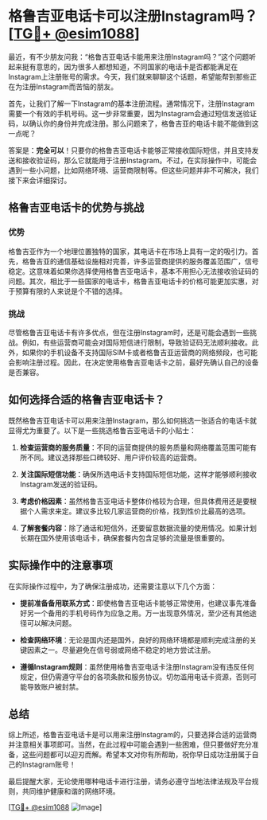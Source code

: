 # 格鲁吉亚电话卡可以注册Instagram吗？[[TG💪+ @esim1088](https://t.me/s/esim1088)]

最近，有不少朋友问我：“格鲁吉亚电话卡能用来注册Instagram吗？”这个问题听起来挺有意思的，因为很多人都想知道，不同国家的电话卡是否都能满足在Instagram上注册账号的需求。今天，我们就来聊聊这个话题，希望能帮到那些正在为注册Instagram而苦恼的朋友。

首先，让我们了解一下Instagram的基本注册流程。通常情况下，注册Instagram需要一个有效的手机号码。这一步非常重要，因为Instagram会通过短信发送验证码，以确认你的身份并完成注册。那么问题来了，格鲁吉亚的电话卡能不能做到这一点呢？

答案是：**完全可以**！只要你的格鲁吉亚电话卡能够正常接收国际短信，并且支持发送和接收验证码，那么它就能用于注册Instagram。不过，在实际操作中，可能会遇到一些小问题，比如网络环境、运营商限制等。但这些问题并非不可解决，我们接下来会详细探讨。

## 格鲁吉亚电话卡的优势与挑战

### 优势

格鲁吉亚作为一个地理位置独特的国家，其电话卡在市场上具有一定的吸引力。首先，格鲁吉亚的通信基础设施相对完善，许多运营商提供的服务覆盖范围广，信号稳定。这意味着如果你选择使用格鲁吉亚电话卡，基本不用担心无法接收验证码的问题。其次，相比于一些国家的电话卡，格鲁吉亚电话卡的价格可能更加实惠，对于预算有限的人来说是个不错的选择。

### 挑战

尽管格鲁吉亚电话卡有许多优点，但在注册Instagram时，还是可能会遇到一些挑战。例如，有些运营商可能会对国际短信进行限制，导致验证码无法顺利接收。此外，如果你的手机设备不支持国际SIM卡或者格鲁吉亚运营商的网络频段，也可能会影响注册过程。因此，在决定使用格鲁吉亚电话卡之前，最好先确认自己的设备是否兼容。

## 如何选择合适的格鲁吉亚电话卡？

既然格鲁吉亚电话卡可以用来注册Instagram，那么如何挑选一张适合的电话卡就显得尤为重要了。以下是一些挑选格鲁吉亚电话卡的小贴士：

1. **检查运营商的服务质量**：不同的运营商提供的服务质量和网络覆盖范围可能有所不同。建议选择那些口碑较好、用户评价较高的运营商。
   
2. **关注国际短信功能**：确保所选电话卡支持国际短信功能，这样才能够顺利接收Instagram发送的验证码。

3. **考虑价格因素**：虽然格鲁吉亚电话卡整体价格较为合理，但具体费用还是要根据个人需求来定。建议多比较几家运营商的价格，找到性价比最高的选项。

4. **了解套餐内容**：除了通话和短信外，还要留意数据流量的使用情况。如果计划长期在国外使用该电话卡，确保套餐内包含足够的流量是很重要的。

## 实际操作中的注意事项

在实际操作过程中，为了确保注册成功，还需要注意以下几个方面：

- **提前准备备用联系方式**：即使格鲁吉亚电话卡能够正常使用，也建议事先准备好另一个备用的手机号码作为应急之用。万一出现意外情况，至少还有其他途径可以解决问题。

- **检查网络环境**：无论是国内还是国外，良好的网络环境都是顺利完成注册的关键因素之一。尽量避免在信号弱或网络不稳定的地方尝试注册。

- **遵循Instagram规则**：虽然使用格鲁吉亚电话卡注册Instagram没有违反任何规定，但仍需遵守平台的各项条款和服务协议。切勿滥用电话卡资源，否则可能导致账户被封禁。

## 总结

综上所述，格鲁吉亚电话卡是可以用来注册Instagram的，只要选择合适的运营商并注意相关事项即可。当然，在此过程中可能会遇到一些困难，但只要做好充分准备，这些问题都可以迎刃而解。希望本文对你有所帮助，祝你早日成功注册属于自己的Instagram账号！

最后提醒大家，无论使用哪种电话卡进行注册，请务必遵守当地法律法规及平台规则，共同维护健康和谐的网络环境。

[[TG💪+ @esim1088](https://t.me/s/esim1088) ![Image](https://i.postimg.cc/4NQfJmqS/Snipaste-2025-05-13-00-14-12.png)]